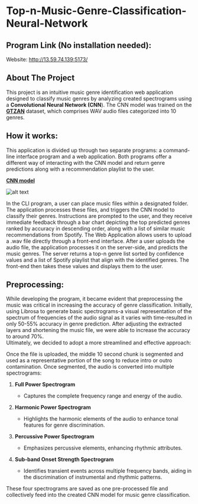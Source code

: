 # Top-n-Music-Genre-Classification-Neural-Network

## Program Link (No installation needed):

 Website: http://13.59.74.139:5173/


## About The Project

This project is an intuitive music genre identification web application designed to classify music genres by analyzing created spectrograms using a **Convolutional Neural Network (CNN**).  The CNN model was trained on the [**GTZAN**](https://www.kaggle.com/datasets/andradaolteanu/gtzan-dataset-music-genre-classification) dataset, which comprises WAV audio files categorized into 10 genres. 

## How it works:

This application is divided up through two separate programs: a command-line interface program and a web application.  Both programs offer a different way of interacting with the CNN model and return genre predictions along with a recommendation playlist to the user.

[**CNN model**](https://www.geeksforgeeks.org/introduction-convolution-neural-network/)

![alt text](https://media.geeksforgeeks.org/wp-content/uploads/20231218174301/max.png)

In the CLI program, a user can place music files within a designated folder.  The application processes these files, and triggers the CNN model to classify their genres.  Instructions are prompted to the user, and they receive immediate feedback through a bar chart depicting the top predicted genres ranked by accuracy in descending order, along with a list of similar music recommendations from Spotify.
The Web Application allows users to upload a .wav file directly through a front-end interface.  After a user uploads the audio file, the application processes it on the server-side, and predicts the music genres.  The server returns a top-n genre list sorted by confidence values and a list of Spotify playlist that align with the identified genres.  The front-end then takes these values and displays them to the user.

## Preprocessing:

While developing the program, it became evident that preprocessing the music was critical in increasing the accuracy of genre classification.  Initially, using Librosa to generate basic spectrograms-a visual representation of the spectrum of frequencies of the audio signal as it varies with time-resulted in only 50-55% accuracy in genre prediction.  After adjusting the extracted layers and shortening the music file, we were able to increase the accuracy to around 70%.   
Ultimately, we decided to adopt a more streamlined and effective approach:

Once the file is uploaded, the middle 10 second chunk is segmented and used as a representative portion of the song to reduce intro or outro contamination.  Once segmented, the audio is converted into multiple spectrograms:

1. **Full Power Spectrogram**  
   - Captures the complete frequency range and energy of the audio.

2. **Harmonic Power Spectrogram**  
   - Highlights the harmonic elements of the audio to enhance tonal features for genre discrimination.

3. **Percussive Power Spectrogram**  
   - Emphasizes percussive elements, enhancing rhythmic attributes.

4. **Sub-band Onset Strength Spectrogram**  
   - Identifies transient events across multiple frequency bands, aiding in the discrimination of instrumental and rhythmic patterns.

These four spectrograms are saved as one pre-processed file and collectively feed into the created CNN model for music genre classification.


